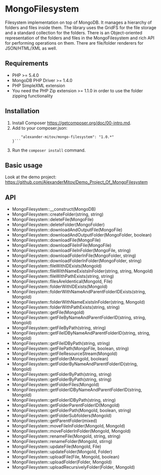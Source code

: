 MongoFilesystem
===============

Filesystem implementation on top of MongoDB. It manages a hierarchy of folders and files inside them. The library uses the GridFS for the file storage and a standard collection for the folders. There is an Object-oriented representation of the folders and files in the MongoFilesystem and rich API for performing operations on them. There are file/folder renderers for JSON/HTML/XML as well. 

Requirements
------------
* PHP >= 5.4.0
* MongoDB PHP Driver >= 1.4.0
* PHP SimpleXML extension
* You need the PHP Zip extension >= 1.1.0 in order to use the folder zipping functionality

Installation
------------
1. Install Composer https://getcomposer.org/doc/00-intro.md.
2. Add to your composer.json:
    ```"require": {
        "alexander-mitov/mongo-filesystem": "1.0.*"
    }```
3. Run the `composer install` command.

Basic usage
-----------
Look at the demo project: https://github.com/AlexanderMitov/Demo_Project_Of_MongoFilesystem

API
----------------
* MongoFilesystem::__construct(MongoDB)
* MongoFilesystem::createFolder(string, string)
* MongoFilesystem::deleteFile(MongoFile)
* MongoFilesystem::deleteFolder(MongoFolder)
* MongoFilesystem::downloadAndOutputFile(MongoFile)
* MongoFilesystem::downloadAndOutputFolder(MongoFolder, boolean)
* MongoFilesystem::downloadFile(MongoFile)
* MongoFilesystem::downloadFileInFile(MongoFile)
* MongoFilesystem::downloadFileInFolder(MongoFile, string)
* MongoFilesystem::downloadFolderInFile(MongoFolder, string)
* MongoFilesystem::downloadFolderInFolder(MongoFolder, string)
* MongoFilesystem::fileWithIDExists(MongoId)
* MongoFilesystem::fileWithNameExistsInFolder(string, string, MongoId)
* MongoFilesystem::fileWithPathExists(string, string)
* MongoFilesystem::filesAreIdentical(MongoId, File)
* MongoFilesystem::folderWithIDExists(MongoId)
* MongoFilesystem::folderWithNameAndParentFolderIDExists(string, MongoId)
* MongoFilesystem::folderWithNameExistsInFolder(string, MongoId)
* MongoFilesystem::folderWithPathExists(string, string)
* MongoFilesystem::getFile(MongoId)
* MongoFilesystem::getFileByNameAndParentFolderID(string, string, MongoId)
* MongoFilesystem::getFileByPath(string, string)
* MongoFilesystem::getFileIDByNameAndParentFolderID(string, string, MongoId)
* MongoFilesystem::getFileIDByPath(string, string)
* MongoFilesystem::getFilePath(MongoFile, boolean, string)
* MongoFilesystem::getFileResourceStream(MongoId)
* MongoFilesystem::getFolder(MongoId, boolean)
* MongoFilesystem::getFolderByNameAndParentFolderID(string, MongoId)
* MongoFilesystem::getFolderByPath(string, string)
* MongoFilesystem::getFolderByPath(string, string)
* MongoFilesystem::getFolderFiles(MongoId)
* MongoFilesystem::getFolderIDByNameAndParentFolderID(string, MongoId)
* MongoFilesystem::getFolderIDByPath(string, string)
* MongoFilesystem::getFolderParentFolderID(MongoId)
* MongoFilesystem::getFolderPath(MongoId, boolean, string)
* MongoFilesystem::getFolderSubfolders(MongoId)
* MongoFilesystem::getParentFolder(mixed)
* MongoFilesystem::moveFileInFolder(MongoId, MongoId)
* MongoFilesystem::moveFolderInFolder(MongoId, MongoId)
* MongoFilesystem::renameFile(MongoId, string, string)
* MongoFilesystem::renameFolder(MongoId, stirng)
* MongoFilesystem::updateFile(MongoId, File)
* MongoFilesystem::updateFolder(MongoId, Folder)
* MongoFilesystem::uploadFile(File, MongoId, boolean)
* MongoFilesystem::uploadFolder(Folder, MongoId)
* MongoFilesystem::uploadRecursivelyFolder(Folder, MongoId)

